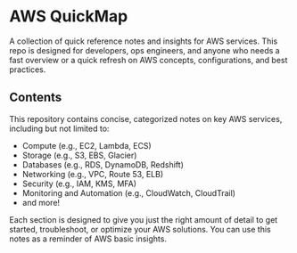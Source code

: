 # AWS QuickMap

A collection of quick reference notes and insights for AWS services. This repo is designed for developers, ops engineers, and anyone who needs a fast overview or a quick refresh on AWS concepts, configurations, and best practices.

## Contents

This repository contains concise, categorized notes on key AWS services, including but not limited to:

- Compute (e.g., EC2, Lambda, ECS)
- Storage (e.g., S3, EBS, Glacier)
- Databases (e.g., RDS, DynamoDB, Redshift)
- Networking (e.g., VPC, Route 53, ELB)
- Security (e.g., IAM, KMS, MFA)
- Monitoring and Automation (e.g., CloudWatch, CloudTrail)
- and more!

Each section is designed to give you just the right amount of detail to get started, troubleshoot, or optimize your AWS solutions.
You can use this notes as a reminder of AWS basic insights.
